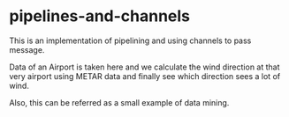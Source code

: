# pipelines-and-channels

This is an implementation of pipelining and using channels to pass message.

Data of an Airport is taken here and we calculate the wind direction at that very airport using METAR data and finally see which direction sees a lot of wind.

Also, this can be referred as a small example of data mining.
